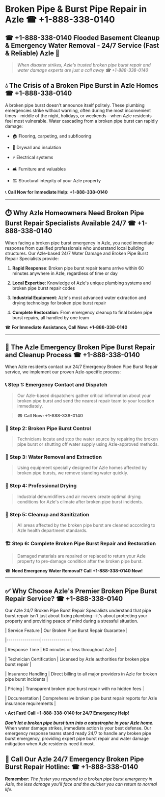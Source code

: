 # Broken Pipe & Burst Pipe Repair in Azle ☎ +1-888-338-0140  
## ☎ +1-888-338-0140 Flooded Basement Cleanup & Emergency Water Removal - 24/7 Service (Fast & Reliable) Azle 🚨  

> *When disaster strikes, Azle's trusted broken pipe burst repair and water damage experts are just a call away ☎ +1-888-338-0140*  

## 💧 The Crisis of a Broken Pipe Burst in Azle Homes ☎ +1-888-338-0140  

A broken pipe burst doesn't announce itself politely. These plumbing emergencies strike without warning, often during the most inconvenient times—middle of the night, holidays, or weekends—when Azle residents feel most vulnerable. Water cascading from a broken pipe burst can rapidly damage:  

* 🏠 Flooring, carpeting, and subflooring  
* 🧱 Drywall and insulation  
* ⚡ Electrical systems  
* 🛋️ Furniture and valuables  
* 🏗️ Structural integrity of your Azle property  

📞 **Call Now for Immediate Help: +1-888-338-0140**  

---  

## ⏱️ Why Azle Homeowners Need Broken Pipe Burst Repair Specialists Available 24/7 ☎ +1-888-338-0140  

When facing a broken pipe burst emergency in Azle, you need immediate response from qualified professionals who understand local building structures. Our Azle-based 24/7 Water Damage and Broken Pipe Burst Repair Specialists provide:  

1. **Rapid Response**: Broken pipe burst repair teams arrive within 60 minutes anywhere in Azle, regardless of time or day  
2. **Local Expertise**: Knowledge of Azle's unique plumbing systems and broken pipe burst repair codes  
3. **Industrial Equipment**: Azle's most advanced water extraction and drying technology for broken pipe burst repair  
4. **Complete Restoration**: From emergency cleanup to final broken pipe burst repairs, all handled by one team  

☎ **For Immediate Assistance, Call Now: +1-888-338-0140**  

---  

## 🔧 The Azle Emergency Broken Pipe Burst Repair and Cleanup Process ☎ +1-888-338-0140  

When Azle residents contact our 24/7 Emergency Broken Pipe Burst Repair service, we implement our proven Azle-specific process:  

### 📞 Step 1: Emergency Contact and Dispatch  
> Our Azle-based dispatchers gather critical information about your broken pipe burst and send the nearest repair team to your location immediately.  
> ☎ **Call Now: +1-888-338-0140**  

### 🚿 Step 2: Broken Pipe Burst Control  
> Technicians locate and stop the water source by repairing the broken pipe burst or shutting off water supply using Azle-approved methods.  

### 🌊 Step 3: Water Removal and Extraction  
> Using equipment specially designed for Azle homes affected by broken pipe bursts, we remove standing water quickly.  

### 💨 Step 4: Professional Drying  
> Industrial dehumidifiers and air movers create optimal drying conditions for Azle's climate after broken pipe burst incidents.  

### 🧼 Step 5: Cleanup and Sanitization  
> All areas affected by the broken pipe burst are cleaned according to Azle health department standards.  

### 🏗️ Step 6: Complete Broken Pipe Burst Repair and Restoration  
> Damaged materials are repaired or replaced to return your Azle property to pre-damage condition after the broken pipe burst.  

☎ **Need Emergency Water Removal? Call +1-888-338-0140 Now!**  

---  

## ✅ Why Choose Azle's Premier Broken Pipe Burst Repair Service? ☎ +1-888-338-0140  

Our Azle 24/7 Broken Pipe Burst Repair Specialists understand that pipe burst repair isn't just about fixing plumbing—it's about protecting your property and providing peace of mind during a stressful situation.  

| Service Feature | Our Broken Pipe Burst Repair Guarantee |  
|-----------------|---------------|  
| Response Time | 60 minutes or less throughout Azle |  
| Technician Certification | Licensed by Azle authorities for broken pipe burst repair |  
| Insurance Handling | Direct billing to all major providers in Azle for broken pipe burst incidents |  
| Pricing | Transparent broken pipe burst repair with no hidden fees |  
| Documentation | Comprehensive broken pipe burst repair reports for Azle insurance requirements |  

📞 **Act Fast! Call +1-888-338-0140 for 24/7 Emergency Help!**  

***Don't let a broken pipe burst turn into a catastrophe in your Azle home.*** When water damage strikes, immediate action is your best defense. Our emergency response teams stand ready 24/7 to handle any broken pipe burst emergency, providing expert pipe burst repair and water damage mitigation when Azle residents need it most.  

## 📱 Call Our Azle 24/7 Emergency Broken Pipe Burst Repair Hotline: ☎ +1-888-338-0140  

**Remember**: *The faster you respond to a broken pipe burst emergency in Azle, the less damage you'll face and the quicker you can return to normal life.*